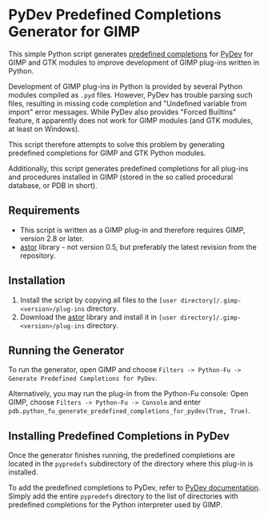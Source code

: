 PyDev Predefined Completions Generator for GIMP
===============================================

This simple Python script generates
[predefined completions](http://www.pydev.org/manual_101_interpreter.html)
for [PyDev](http://www.pydev.org/) for GIMP and GTK modules to improve
development of GIMP plug-ins written in Python.

Development of GIMP plug-ins in Python is provided by several Python modules
compiled as `.pyd` files. However, PyDev has trouble parsing such files,
resulting in missing code completion and "Undefined variable from import" error
messages. While PyDev also provides "Forced Builtins" feature, it apparently
does not work for GIMP modules (and GTK modules, at least on Windows).

This script therefore attempts to solve this problem by generating predefined
completions for GIMP and GTK Python modules.

Additionally, this script generates predefined completions for all plug-ins and
procedures installed in GIMP (stored in the so called procedural database, or
PDB in short).


Requirements
------------

* This script is written as a GIMP plug-in and therefore requires GIMP, version
2.8 or later.
* [astor](https://github.com/berkerpeksag/astor) library - not version 0.5, but
  preferably the latest revision from the repository.


Installation
------------

1. Install the script by copying all files to the
   `[user directory]/.gimp-<version>/plug-ins` directory.
2. Download the [astor](https://github.com/berkerpeksag/astor) library and
   install it in `[user directory]/.gimp-<version>/plug-ins` directory.


Running the Generator
---------------------

To run the generator, open GIMP and choose
`Filters -> Python-Fu -> Generate Predefined Completions for PyDev`.

Alternatively, you may run the plug-in from the Python-Fu console: Open GIMP,
choose `Filters -> Python-Fu -> Console` and enter
`pdb.python_fu_generate_predefined_completions_for_pydev(True, True)`.


Installing Predefined Completions in PyDev
------------------------------------------

Once the generator finishes running, the predefined completions are located in
the `pypredefs` subdirectory of the directory where this plug-in is installed.

To add the predefined completions to PyDev, refer to
[PyDev documentation](http://www.pydev.org/manual_101_interpreter.html). Simply
add the entire `pypredefs` directory to the list of directories with predefined
completions for the Python interpreter used by GIMP.
